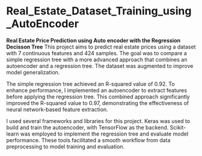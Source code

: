 # Real_Estate_Dataset_Training_using_AutoEncoder
**Real Estate Price Prediction using Auto encoder with the Regression Decisson Tree**
This project aims to predict real estate prices using a dataset with 7 continuous features and 424 samples. The goal was to compare a simple regression tree with a more advanced approach that combines an autoencoder and a regression tree. The dataset was augmented to improve model generalization.

The simple regression tree achieved an R-squared value of 0.92. To enhance performance, I implemented an autoencoder to extract features before applying the regression tree. This combined approach significantly improved the R-squared value to 0.97, demonstrating the effectiveness of neural network-based feature extraction.

I used several frameworks and libraries for this project. Keras was used to build and train the autoencoder, with TensorFlow as the backend. Scikit-learn was employed to implement the regression tree and evaluate model performance. These tools facilitated a smooth workflow from data preprocessing to model training and evaluation.
